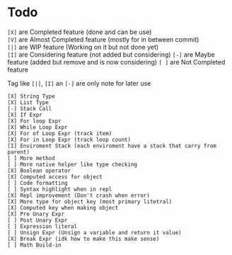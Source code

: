 # Todo

`[X]` are Completed feature (done and can be use) <br/>
`[V]` are Almost Completed feature (mostly for in between commit) <br/>
`[|]` are WIP feature (Working on it but not done yet) <br/>
`[I]` are Considering feature (not added but considering)
`[-]` are Maybe feature (added but remove and is now considering)
`[ ]` are Not Completed feature

Tag like `[|]`, `[I]` an `[-]` are only note for later use

```
[X] String Type
[X] List Type
[-] Stack Call
[X] If Expr
[X] For loop Expr
[X] While Loop Expr
[X] For of Loop Expr (track item)
[X] For in Loop Expr (track loop count)
[I] Enviroment Stack (each enviroment have a stack that carry from parent)
[ ] More method
[ ] More native helper like type checking
[X] Boolean operator
[X] Computed access for object
[ ] Code formatting
[ ] Syntax highlight when in repl
[X] Repl improvement (Don't crash when error)
[X] More type for object key (most primary litetral)
[X] Computed key when making object
[X] Pre Unary Expr
[ ] Post Unary Expr
[ ] Expression literal
[ ] Unsign Expr (Unsign a variable and return it value)
[X] Break Expr (idk how to make this make sense)
[ ] Math Build-in
```
